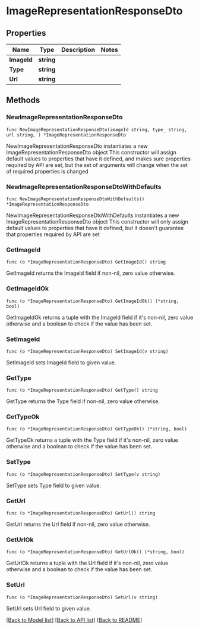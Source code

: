 # ImageRepresentationResponseDto

## Properties

Name | Type | Description | Notes
------------ | ------------- | ------------- | -------------
**ImageId** | **string** |  | 
**Type** | **string** |  | 
**Url** | **string** |  | 

## Methods

### NewImageRepresentationResponseDto

`func NewImageRepresentationResponseDto(imageId string, type_ string, url string, ) *ImageRepresentationResponseDto`

NewImageRepresentationResponseDto instantiates a new ImageRepresentationResponseDto object
This constructor will assign default values to properties that have it defined,
and makes sure properties required by API are set, but the set of arguments
will change when the set of required properties is changed

### NewImageRepresentationResponseDtoWithDefaults

`func NewImageRepresentationResponseDtoWithDefaults() *ImageRepresentationResponseDto`

NewImageRepresentationResponseDtoWithDefaults instantiates a new ImageRepresentationResponseDto object
This constructor will only assign default values to properties that have it defined,
but it doesn't guarantee that properties required by API are set

### GetImageId

`func (o *ImageRepresentationResponseDto) GetImageId() string`

GetImageId returns the ImageId field if non-nil, zero value otherwise.

### GetImageIdOk

`func (o *ImageRepresentationResponseDto) GetImageIdOk() (*string, bool)`

GetImageIdOk returns a tuple with the ImageId field if it's non-nil, zero value otherwise
and a boolean to check if the value has been set.

### SetImageId

`func (o *ImageRepresentationResponseDto) SetImageId(v string)`

SetImageId sets ImageId field to given value.


### GetType

`func (o *ImageRepresentationResponseDto) GetType() string`

GetType returns the Type field if non-nil, zero value otherwise.

### GetTypeOk

`func (o *ImageRepresentationResponseDto) GetTypeOk() (*string, bool)`

GetTypeOk returns a tuple with the Type field if it's non-nil, zero value otherwise
and a boolean to check if the value has been set.

### SetType

`func (o *ImageRepresentationResponseDto) SetType(v string)`

SetType sets Type field to given value.


### GetUrl

`func (o *ImageRepresentationResponseDto) GetUrl() string`

GetUrl returns the Url field if non-nil, zero value otherwise.

### GetUrlOk

`func (o *ImageRepresentationResponseDto) GetUrlOk() (*string, bool)`

GetUrlOk returns a tuple with the Url field if it's non-nil, zero value otherwise
and a boolean to check if the value has been set.

### SetUrl

`func (o *ImageRepresentationResponseDto) SetUrl(v string)`

SetUrl sets Url field to given value.



[[Back to Model list]](../README.md#documentation-for-models) [[Back to API list]](../README.md#documentation-for-api-endpoints) [[Back to README]](../README.md)


